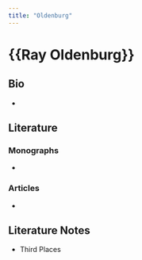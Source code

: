 ```yaml
---
title: "Oldenburg"
---
```


# {{Ray Oldenburg}}

## Bio
- 

## Literature
### Monographs 
- 

### Articles 
- 

## Literature Notes
- Third Places